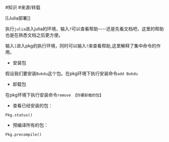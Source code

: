 #知识 
#来源/转载 

[[Julia部署]]


执行`julia`进入julia的环境，输入`?`可以查看帮助----还是先看文档吧，这里的帮助也是在熟悉文档之后更方便。

输入`]`进入pkg的执行环境，同时可以输入`?`来查看帮助,这里解释了集中命令的作用。

- 安装包

假设我们要安装`Bukdu`这个包。在pkg环境下执行安装命令`add Bukdu`

- 卸载包

在pkg环境下执行安装命令`remove 【你要卸载的包】`

- 查看已经安装的包：

`Pkg.status()`

- 预编译所有的包：

`Pkg.precompile()`